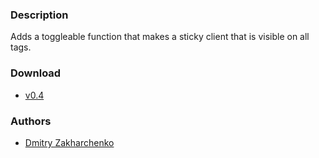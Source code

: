 ### Description
Adds a toggleable function that makes a sticky client that is visible on all tags.

### Download
- [v0.4](https://github.com/djpohly/dwl/compare/main...dm1tz:04-sticky.patch)

### Authors
- [Dmitry Zakharchenko](https://github.com/dm1tz)